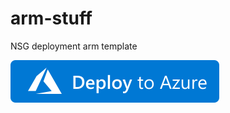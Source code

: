# arm-stuff
NSG deployment arm template

[![Deploy To Azure](https://raw.githubusercontent.com/Azure/azure-quickstart-templates/master/1-CONTRIBUTION-GUIDE/images/deploytoazure.svg?sanitize=true)](https://portal.azure.com/#create/Microsoft.Template/uri/https%3A%2F%2Fraw.githubusercontent.com%2Fcarrba%2Farm-stuff%2Fmaster%2Fnsg%2FAzDeployNSG.json)
